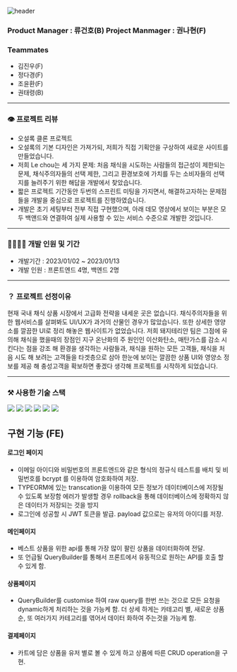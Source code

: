 ![header](https://capsule-render.vercel.app/api?type=cylinder&color=faebd7&height=300&section=header&text=LeChou&fontSize=90)


### Product Manager : 류건호(B) Project Manmager : 권나현(F)
### Teammates
- 김진우(F)
- 정다경(F)
- 조윤환(F)
- 권태령(B)
---
### 👁 프로젝트 리뷰
- 오설록 클론 프로젝트
- 오설록의 기본 디자인은 가져가되, 저희가 직접 기획안을 구상하여 새로운 사이트를 만들었습니다.
- 저희 Le chou는 세 가지 문제: 처음 채식을 시도하는 사람들의 접근성이 제한되는 문제, 채식주의자들의 선택 제한, 그리고 환경보호에 가치를 두는 소비자들의 선택지를 늘려주기 위한 해답을 개발에서 찾았습니다.
- 짧은 프로젝트 기간동안 두번의 스프린트 미팅을 가지면서, 해결하고자하는 문제점들을 개발을 중심으로 프로젝트를 진행하였습니다.
- 개발은 초기 세팅부터 전부 직접 구현했으며, 아래 데모 영상에서 보이는 부분은 모두 백앤드와 연결하여 실제 사용할 수 있는 서비스 수준으로 개발한 것입니다.
---
### 👩‍👩‍👧‍👧 개발 인원 및 기간

- 개발기간 : 2023/01/02 ~ 2023/01/13
- 개발 인원 : 프론트엔드 4명, 백엔드 2명
---

### ？ 프로젝트 선정이유
현재 국내 채식 상품 시장에서 고급화 전략을 내세운 곳은 없습니다. 채식주의자들을 위한 웹서비스를 살펴봐도 UI/UX가 과거의 산물인 경우가 많았습니다. 
또한 상세한 영양소를 깔끔한 UI로 정리 해놓은 웹사이트가 없었습니다. 저희 돼지테리안 팀은 그점에 유의해 채식을 했을때의 장점인 지구 온난화의 주 원인인 이산화탄소, 
매탄가스를 감소 시킨다는 점을 강조 해 환경을 생각하는 사람들과, 채식을 원하는 모든 고객들, 
채식을 처음 시도 해 보려는 고객들을 타겟층으로 삼아 한눈에 보이는 깔끔한 상품 UI와 영양소 정보를 제공 해 충성고객을 확보하면 좋겠다 생각해 프로젝트를 시작하게 되었습니다.

---

### ⚒ 사용한 기술 스택
<div>
  <img src="https://img.shields.io/badge/Node.js-339933?style=flat&logo=Node.js&logoColor=white"/>
  <img src="https://img.shields.io/badge/Express-000000?style=flat&logo=Express&logoColor=white"/>
  <img src="https://img.shields.io/badge/JavaScript-F7DF1E?style=flat&logo=JavaScript&logoColor=white"/>
  <img src="https://img.shields.io/badge/MySQL-4479A1?style=flat&logo=MySQL&logoColor=white"/>
  <img src="https://img.shields.io/badge/Git-F05032?style=flat&logo=GIT&logoColor=white"/>
  <img src="https://img.shields.io/badge/GitHub-F05032?style=flat&logo=GitHub&logoColor=white"/>
</div>

## 구현 기능 (FE)

#### 로그인 페이지

- 이메일 아이디와 비밀번호의 프론트엔드와 같은 형식의 정규식 테스트를 배치 및 비밀번호를 bcrypt 를 이용하여 암호화하여 저장.
- TYPEORM에 있는 transcation을 이용하여 모든 정보가 데이터베이스에 저장될 수 있도록 보장함 에러가 발생할 경우 rollback을 통해 데이터베이스에 정확하지 않은 데이터가 저장되는 것을 방지
- 로그인에 성공할 시 JWT 토큰을 발급. payload 값으로는 유저의 아이디를 저장.
        
#### 메인페이지

- 베스트 상품을 위한 api를 통해 가장 많이 팔린 상품을 데이터화하여 전달.
- 또 언급될 QueryBuilder를 통해서 프론트에서 유동적으로 원하는 API를 호출 할 수 있게 함.

#### 상품페이지

- QueryBuilder를 customise 하여 raw query를 한번 쓰는 것으로 모든 요청을 dynamic하게 처리하는 것을 가능케 함. 더 상세 하게는 카테고리 별, 새로운 상품 순, 또 여러가지 카테고리를 엮어서 데이터 화하여 주는것을 가능케 함.

#### 결제페이지

- 카트에 담은 상품을 유저 별로 볼 수 있게 하고 상품에 따른 CRUD operation을 구현.
